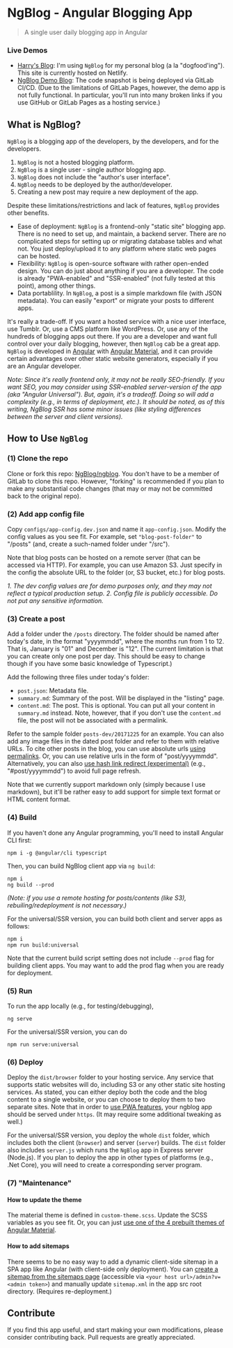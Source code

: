 # NgBlog - Angular Blogging App
> A single user daily blogging app in Angular


### Live Demos

* [Harry's Blog](https://blog.realharry.com/): I'm using `NgBlog` for my personal blog (a la "dogfood'ing"). This site is currently hosted on Netlify.
* [NgBlog Demo Blog](https://ngblog.gitlab.io/ngblog/): The code snapshot is being deployed via GitLab CI/CD. (Due to the limitations of GitLab Pages, however, the demo app is not fully functional. In particular, you'll run into many broken links if you use GitHub or GitLab Pages as a hosting service.)


## What is NgBlog?

`NgBlog` is a blogging app of the developers, by the developers, and for the developers.

1. `NgBlog` is not a hosted blogging platform.
1. `NgBlog` is a single user - single author blogging app.
1. `NgBlog` does not include the "author's user interface".
1. `NgBlog` needs to be deployed by the author/developer.
1. Creating a new post may require a new deployment of the app.

Despite these limitations/restrictions and lack of features, `NgBlog` provides other benefits.

* Ease of deployment: `NgBlog` is a frontend-only "static site" blogging app. There is no need to set up, and maintain, a backend server. There are no complicated steps for setting up or migrating database tables and what not. You just deploy/upload it to any platform where static web pages can be hosted.
* Flexibility: `NgBlog` is open-source software with rather open-ended design. You can do just about anything if you are a developer. The code is already "PWA-enabled" and "SSR-enabled" (not fully tested at this point), among other things.
* Data portablility. In `NgBlog`, a post is a simple markdown file (with JSON metadata). You can easily "export" or migrate your posts to different apps.


It's really a trade-off. If you want a hosted service with a nice user interface, use Tumblr. Or, use a CMS platform like WordPress. Or, use any of the hundreds of blogging apps out there.
If you are a developer and want full control over your daily blogging, however, then `NgBlog` cab be a great app.
`NgBlog` is developed in 
[Angular](https://gitlab.com/angulartutor) with 
[Angular Material](https://gitlab.com/angularmaterial/setup),
and it can provide certain advantages over other static website generators, especially if you are an Angular developer.

_Note: Since it's really frontend only, it may not be really SEO-friendly. If you want SEO, you may consider using SSR-enabled server-version of the app (aka "Angular Universal"). But, again, it's a tradeoff. Doing so will add a complexity (e.g., in terms of deployment, etc.). It should be noted, as of this writing, NgBlog SSR has some minor issues (like styling differences between the server and client versions)._


## How to Use `NgBlog`

### (1) Clone the repo

Clone or fork this repo: [NgBlog/ngblog](https://gitlab.com/ngblog/ngblog).
You don't have to be a member of GitLab to clone this repo.
However, "forking" is recommended if you plan to make any substantial code changes 
(that may or may not be committed back to the original repo).


### (2) Add app config file

Copy `configs/app-config.dev.json` and name it `app-config.json`.
Modify the config values as you see fit.
For example, set `"blog-post-folder"` to "/posts"
(and, create a such-named folder under "/src").

Note that blog posts can be hosted on a remote server (that can be accessed via HTTP). For example, you can use Amazon S3. 
Just specify in the config the absolute URL to the folder (or, S3 bucket, etc.) for blog posts.

_1. The dev config values are for demo purposes only, and they may not reflect a typical production setup. 2. Config file is publicly accessible. Do not put any sensitive information._


### (3) Create a post

Add a folder under the `/posts` directory.
The folder should be named after today's date, in the format "yyyymmdd",
where the months run from 1 to 12. 
That is, January is "01" and December is "12".
(The current limitation is that you can create only one post per day.
This should be easy to change though if you have some basic knowledge of Typescript.)

Add the following three files under today's folder:

* `post.json`: Metadata file.
* `summary.md`: Summary of the post. Will be displayed in the "listing" page.
* `content.md`: The post. This is optional. You can put all your content in `summary.md` instead. Note, however, that if you don't use the `content.md` file, the post will not be associated with a permalink.

Refer to the sample folder `posts-dev/20171225` for an example.
You can also add any image files in the dated post folder
and refer to them with relative URLs.
To cite other posts in the blog,
you can use absolute urls [using permalinks](https://blog.realharry.com/week/20180106).
Or, you can use relative urls in the form of "post/yyyymmdd".
Alternatively, you can also [use hash link redirect (experimental)](https://blog.realharry.com/post/20180117) (e.g., "#post/yyyymmdd") to avoid full page refresh.

Note that we currently support markdown only (simply because I use markdown),
but it'll be rather easy to add support for simple text format or HTML content format.


### (4) Build

If you haven't done any Angular programming, you'll need to install Angular CLI first:

    npm i -g @angular/cli typescript

Then, you can build NgBlog client app via `ng build`:

    npm i
    ng build --prod

_(Note: if you use a remote hosting for posts/contents (like S3), rebuiling/redeployment is not necessary.)_

For the universal/SSR version, you can build both client and server apps as follows:

    npm i
    npm run build:universal

Note that the current build script setting does not include `--prod` flag for building client apps.
You may want to add the prod flag when you are ready for deployment.


### (5) Run

To run the app locally (e.g., for testing/debugging),

    ng serve

For the universal/SSR version, you can do

    npm run serve:universal


### (6) Deploy

Deploy the `dist/browser` folder to your hosting service. Any service that supports static websites will do,
including S3 or any other static site hosting services.
As stated, you can either deploy both the code and the blog content to a single website, 
or you can choose to deploy them to two separate sites.
Note that in order to [use PWA features](https://blog.realharry.com/20180109-pwa-progressive-web-apps), 
your ngblog app should be served under `https`. (It may require some additional tweaking as well.)

For the universal/SSR version, you deploy the whole `dist` folder, which includes both the client (`browser`) and server (`server`) builds.
The `dist` folder also includes `server.js` which runs the `NgBlog` app in Express server (Node.js).
If you plan to deploy the app in other types of platforms (e.g., .Net Core),
you will need to create a corresponding server program.


### (7) "Maintenance"

#### How to update the theme

The material theme is defined in `custom-theme.scss`.
Update the SCSS variables as you see fit.
Or, you can just [use one of the 4 prebuilt themes of Angular Material](https://gitlab.com/angularmaterial/setup#stylecss).


#### How to add sitemaps

There seems to be no easy way to add a dynamic client-side sitemap
in a SPA app like Angular (with client-side only deployment).
You can [create a sitemap from the sitemaps page](https://blog.realharry.com/20180105-sitemap-in-angular-client-side-sitemaps) 
(accessible via `<your host url>/admin?v=<admin token>`)
and manually update `sitemap.xml` in the app src root directory.
(Requires re-deployment.)



## Contribute

If you find this app useful, and start making your own modifications,
please consider contributing back.
Pull requests are greatly appreciated.



